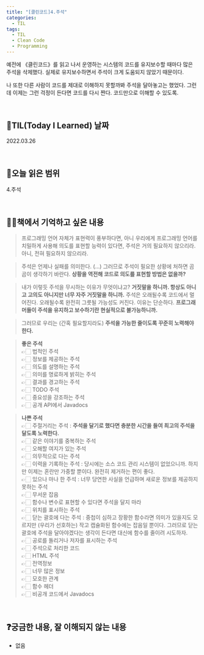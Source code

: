 ```yaml
---
title: "[클린코드]4.주석"
categories:
  - TIL
tags:
  - TIL
  - Clean Code
  - Programming
---
```


예전에 《클린코드》를 읽고 나서 운영하는 시스템의 코드를 유지보수할 때마다 많은 주석을 삭제했다. 실제로 유지보수하면서 주석이 크게 도움되지 않았기 때문이다.

나 또한 다른 사람이 코드를 제대로 이해하지 못할까봐 주석을 달아놓고는 했었다. 그런데 이제는 그런 걱정이 든다면 코드를 다시 짠다. 코드만으로 이해할 수 있도록.

<br />

## 📆TIL(Today I Learned) 날짜

2022.03.26

<br />

## 📑오늘 읽은 범위

4.주석

<br />

## ✍🏻책에서 기억하고 싶은 내용

> 프로그래밍 언어 자체가 표현력이 풍부하다면, 아니 우리에게 프로그래밍 언어를 치밀하게 사용해 의도를 표현할 능력이 있다면,
> 주석은 거의 필요하지 않으리라. 아니, 전혀 필요하지 않으리라.

> 주석은 언제나 실패를 의미한다. (...) 그러므로 주석이 필요한 상황에 처하면 곰곰이 생각하기 바란다. **상황을 역전해 코드로 의도를 표현할 방법은 없을까?**

> 내가 이렇듯 주석을 무시하는 이유가 무엇이냐고? **거짓말을 하니까. 항상도 아니고 고의도 아니지만 너무 자주 거짓말을 하니까.**
> 주석은 오래될수록 코드에서 멀어진다. 오래될수록 완전히 그릇될 가능성도 커진다. 이유는 단순하다. **프로그래머들이 주석을 유지하고 보수하기란 현실적으로 불가능하니까.**

> 그러므로 우리는 (간혹 필요할지라도) **주석을 가능한 줄이도록 꾸준히 노력해야 한다.**

> **좋은 주석**  
> 👉🏻 법적인 주석  
> 👉🏻 정보를 제공하는 주석  
> 👉🏻 의도를 설명하는 주석  
> 👉🏻 의미를 명료하게 밝히는 주석  
> 👉🏻 결과를 경고하는 주석  
> 👉🏻 TODO 주석  
> 👉🏻 중요성을 강조하는 주석  
> 👉🏻 공개 API에서 Javadocs

> **나쁜 주석**  
> 👉🏻 주절거리는 주석 : **주석을 달기로 했다면 충분한 시간을 들여 최고의 주석을 달도록 노력한다.**  
> 👉🏻 같은 이야기를 중복하는 주석  
> 👉🏻 오해할 여지가 있는 주석  
> 👉🏻 의무적으로 다는 주석  
> 👉🏻 이력을 기록하는 주석 : 당시에는 소스 코드 관리 시스템이 없었으니까. 하지만 이제는 혼란만 가중할 뿐이다. 완전히 제거하는 편이 좋다.  
> 👉🏻 있으나 마나 한 주석 : 너무 당연한 사실을 언급하며 새로운 정보를 제공하지 못하는 주석  
> 👉🏻 무서운 잡음  
> 👉🏻 함수나 변수로 표현할 수 있다면 주석을 달지 마라  
> 👉🏻 위치를 표시하는 주석  
> 👉🏻 닫는 괄호에 다는 주석 : 중첩이 심하고 장황한 함수라면 의미가 있을지도 모르지만 (우리가 선호하는) 작고 캡슐화된 함수에는 잡음일 뿐이다. 그러므로 닫는 괄호에 주석을 달아야겠다는 생각이 든다면 대신에 함수를 줄이려 시도하자.  
> 👉🏻 공로를 돌리거나 저자를 표시하는 주석  
> 👉🏻 주석으로 처리한 코드  
> 👉🏻 HTML 주석  
> 👉🏻 전역정보  
> 👉🏻 너무 많은 정보  
> 👉🏻 모호한 관계  
> 👉🏻 함수 헤더  
> 👉🏻 비공개 코드에서 Javadocs

<br />

## ❓궁금한 내용, 잘 이해되지 않는 내용

- 없음
